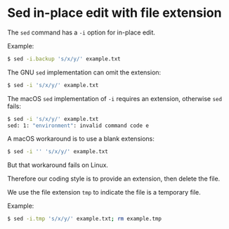 # Sed in-place edit with file extension

The `sed` command has a `-i` option for in-place edit. 

Example:

```sh
$ sed -i.backup 's/x/y/' example.txt
```

The GNU `sed` implementation can omit the extension:

```sh
$ sed -i 's/x/y/' example.txt
```

The macOS `sed` implementation of `-i` requires an extension, otherwise `sed` fails:

```sh
$ sed -i 's/x/y/' example.txt
sed: 1: "environment": invalid command code e
```

A macOS workaround is to use a blank extensions:

```sh
$ sed -i '' 's/x/y/' example.txt
```

But that workaround fails on Linux.

Therefore our coding style is to provide an extension, then delete the file.

We use the file extension `tmp` to indicate the file is a temporary file.

Example:

```sh
$ sed -i.tmp 's/x/y/' example.txt; rm example.tmp
```
